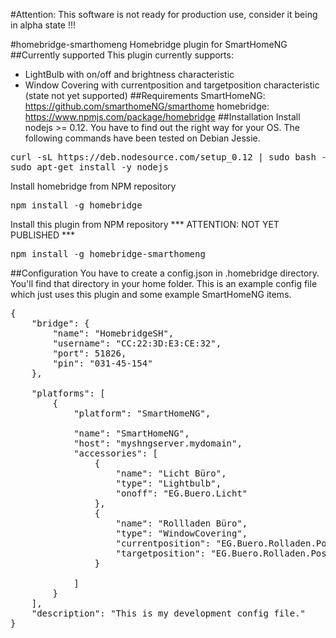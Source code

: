 #Attention: This software is not ready for production use, consider it being in alpha state !!!

#homebridge-smarthomeng
Homebridge plugin for SmartHomeNG
##Currently supported
This plugin currently supports:
* LightBulb with on/off and brightness characteristic
* Window Covering with currentposition and targetposition characteristic (state not yet supported)
##Requirements
SmartHomeNG: https://github.com/smarthomeNG/smarthome
homebridge: https://www.npmjs.com/package/homebridge
##Installation
Install nodejs >= 0.12. You have to find out the right way for your OS. The following commands have been tested on Debian Jessie.
<pre>
curl -sL https://deb.nodesource.com/setup_0.12 | sudo bash -
sudo apt-get install -y nodejs
</pre>
Install homebridge from NPM repository
<pre>
npm install -g homebridge
</pre>
Install this plugin from NPM repository
*** ATTENTION: NOT YET PUBLISHED ***
<pre>
npm install -g homebridge-smarthomeng
</pre>
##Configuration
You have to create a config.json in .homebridge directory. You'll find that directory in your home folder.
This is an example config file which just uses this plugin and some example SmartHomeNG items.
<pre>
{
    "bridge": {
        "name": "HomebridgeSH",
        "username": "CC:22:3D:E3:CE:32",
        "port": 51826,
        "pin": "031-45-154"
    },

    "platforms": [
        {
            "platform": "SmartHomeNG",
             
            "name": "SmartHomeNG",
            "host": "myshngserver.mydomain",
            "accessories": [
                {
                    "name": "Licht Büro",
                    "type": "Lightbulb",
                    "onoff": "EG.Buero.Licht"
                },
                {
                    "name": "Rollladen Büro",
                    "type": "WindowCovering",
                    "currentposition": "EG.Buero.Rolladen.Position",
                    "targetposition": "EG.Buero.Rolladen.Position"
                }

            ]
        }
    ],
    "description": "This is my development config file."
}
</pre>